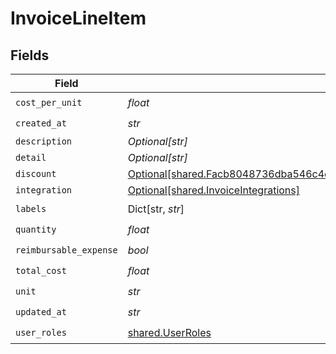 # InvoiceLineItem


## Fields

| Field                                                                                                                                                                        | Type                                                                                                                                                                         | Required                                                                                                                                                                     | Description                                                                                                                                                                  |
| ---------------------------------------------------------------------------------------------------------------------------------------------------------------------------- | ---------------------------------------------------------------------------------------------------------------------------------------------------------------------------- | ---------------------------------------------------------------------------------------------------------------------------------------------------------------------------- | ---------------------------------------------------------------------------------------------------------------------------------------------------------------------------- |
| `cost_per_unit`                                                                                                                                                              | *float*                                                                                                                                                                      | :heavy_check_mark:                                                                                                                                                           | N/A                                                                                                                                                                          |
| `created_at`                                                                                                                                                                 | *str*                                                                                                                                                                        | :heavy_check_mark:                                                                                                                                                           | N/A                                                                                                                                                                          |
| `description`                                                                                                                                                                | *Optional[str]*                                                                                                                                                              | :heavy_minus_sign:                                                                                                                                                           | N/A                                                                                                                                                                          |
| `detail`                                                                                                                                                                     | *Optional[str]*                                                                                                                                                              | :heavy_minus_sign:                                                                                                                                                           | N/A                                                                                                                                                                          |
| `discount`                                                                                                                                                                   | [Optional[shared.Facb8048736dba546c4c76242d9f8c7111011a7a7483528f37d80226698a1f2b]](../../models/shared/facb8048736dba546c4c76242d9f8c7111011a7a7483528f37d80226698a1f2b.md) | :heavy_minus_sign:                                                                                                                                                           | N/A                                                                                                                                                                          |
| `integration`                                                                                                                                                                | [Optional[shared.InvoiceIntegrations]](../../models/shared/invoiceintegrations.md)                                                                                           | :heavy_minus_sign:                                                                                                                                                           | N/A                                                                                                                                                                          |
| `labels`                                                                                                                                                                     | Dict[str, *str*]                                                                                                                                                             | :heavy_check_mark:                                                                                                                                                           | N/A                                                                                                                                                                          |
| `quantity`                                                                                                                                                                   | *float*                                                                                                                                                                      | :heavy_check_mark:                                                                                                                                                           | N/A                                                                                                                                                                          |
| `reimbursable_expense`                                                                                                                                                       | *bool*                                                                                                                                                                       | :heavy_check_mark:                                                                                                                                                           | N/A                                                                                                                                                                          |
| `total_cost`                                                                                                                                                                 | *float*                                                                                                                                                                      | :heavy_check_mark:                                                                                                                                                           | N/A                                                                                                                                                                          |
| `unit`                                                                                                                                                                       | *str*                                                                                                                                                                        | :heavy_check_mark:                                                                                                                                                           | N/A                                                                                                                                                                          |
| `updated_at`                                                                                                                                                                 | *str*                                                                                                                                                                        | :heavy_check_mark:                                                                                                                                                           | N/A                                                                                                                                                                          |
| `user_roles`                                                                                                                                                                 | [shared.UserRoles](../../models/shared/userroles.md)                                                                                                                         | :heavy_check_mark:                                                                                                                                                           | N/A                                                                                                                                                                          |